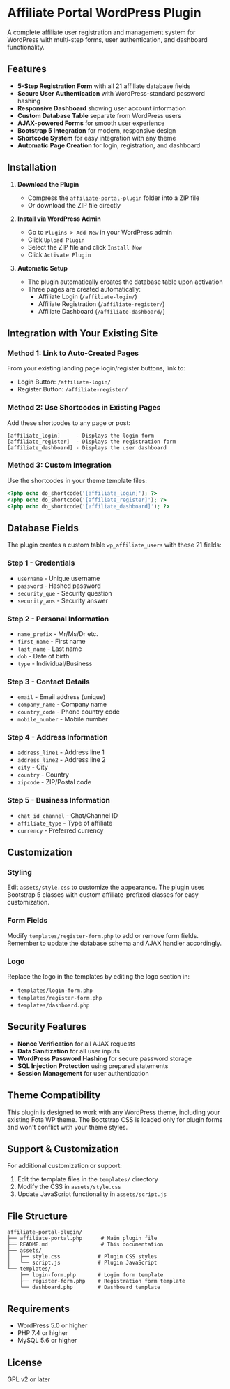 # Affiliate Portal WordPress Plugin

A complete affiliate user registration and management system for WordPress with multi-step forms, user authentication, and dashboard functionality.

## Features

- **5-Step Registration Form** with all 21 affiliate database fields
- **Secure User Authentication** with WordPress-standard password hashing
- **Responsive Dashboard** showing user account information
- **Custom Database Table** separate from WordPress users
- **AJAX-powered Forms** for smooth user experience
- **Bootstrap 5 Integration** for modern, responsive design
- **Shortcode System** for easy integration with any theme
- **Automatic Page Creation** for login, registration, and dashboard

## Installation

1. **Download the Plugin**
   - Compress the `affiliate-portal-plugin` folder into a ZIP file
   - Or download the ZIP file directly

2. **Install via WordPress Admin**
   - Go to `Plugins > Add New` in your WordPress admin
   - Click `Upload Plugin`
   - Select the ZIP file and click `Install Now`
   - Click `Activate Plugin`

3. **Automatic Setup**
   - The plugin automatically creates the database table upon activation
   - Three pages are created automatically:
     - Affiliate Login (`/affiliate-login/`)
     - Affiliate Registration (`/affiliate-register/`)
     - Affiliate Dashboard (`/affiliate-dashboard/`)

## Integration with Your Existing Site

### Method 1: Link to Auto-Created Pages
From your existing landing page login/register buttons, link to:
- Login Button: `/affiliate-login/`
- Register Button: `/affiliate-register/`

### Method 2: Use Shortcodes in Existing Pages
Add these shortcodes to any page or post:

```
[affiliate_login]     - Displays the login form
[affiliate_register]  - Displays the registration form
[affiliate_dashboard] - Displays the user dashboard
```

### Method 3: Custom Integration
Use the shortcodes in your theme template files:
```php
<?php echo do_shortcode('[affiliate_login]'); ?>
<?php echo do_shortcode('[affiliate_register]'); ?>
<?php echo do_shortcode('[affiliate_dashboard]'); ?>
```

## Database Fields

The plugin creates a custom table `wp_affiliate_users` with these 21 fields:

### Step 1 - Credentials
- `username` - Unique username
- `password` - Hashed password
- `security_que` - Security question
- `security_ans` - Security answer

### Step 2 - Personal Information
- `name_prefix` - Mr/Ms/Dr etc.
- `first_name` - First name
- `last_name` - Last name
- `dob` - Date of birth
- `type` - Individual/Business

### Step 3 - Contact Details
- `email` - Email address (unique)
- `company_name` - Company name
- `country_code` - Phone country code
- `mobile_number` - Mobile number

### Step 4 - Address Information
- `address_line1` - Address line 1
- `address_line2` - Address line 2
- `city` - City
- `country` - Country
- `zipcode` - ZIP/Postal code

### Step 5 - Business Information
- `chat_id_channel` - Chat/Channel ID
- `affiliate_type` - Type of affiliate
- `currency` - Preferred currency

## Customization

### Styling
Edit `assets/style.css` to customize the appearance. The plugin uses Bootstrap 5 classes with custom affiliate-prefixed classes for easy customization.

### Form Fields
Modify `templates/register-form.php` to add or remove form fields. Remember to update the database schema and AJAX handler accordingly.

### Logo
Replace the logo in the templates by editing the logo section in:
- `templates/login-form.php`
- `templates/register-form.php`
- `templates/dashboard.php`

## Security Features

- **Nonce Verification** for all AJAX requests
- **Data Sanitization** for all user inputs
- **WordPress Password Hashing** for secure password storage
- **SQL Injection Protection** using prepared statements
- **Session Management** for user authentication

## Theme Compatibility

This plugin is designed to work with any WordPress theme, including your existing Fota WP theme. The Bootstrap CSS is loaded only for plugin forms and won't conflict with your theme styles.

## Support & Customization

For additional customization or support:
1. Edit the template files in the `templates/` directory
2. Modify the CSS in `assets/style.css`
3. Update JavaScript functionality in `assets/script.js`

## File Structure

```
affiliate-portal-plugin/
├── affiliate-portal.php      # Main plugin file
├── README.md                 # This documentation
├── assets/
│   ├── style.css            # Plugin CSS styles
│   └── script.js            # Plugin JavaScript
└── templates/
    ├── login-form.php       # Login form template
    ├── register-form.php    # Registration form template
    └── dashboard.php        # Dashboard template
```

## Requirements

- WordPress 5.0 or higher
- PHP 7.4 or higher
- MySQL 5.6 or higher

## License

GPL v2 or later